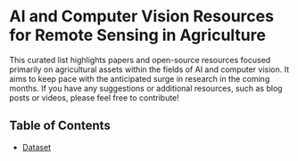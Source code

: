 # AI and Computer Vision Resources for Remote Sensing in Agriculture
This curated list highlights papers and open-source resources focused primarily on agricultural assets within the fields of AI and computer vision. It aims to keep pace with the anticipated surge in research in the coming months. If you have any suggestions or additional resources, such as blog posts or videos, please feel free to contribute!

## Table of Contents
- [Dataset](#dataset)

